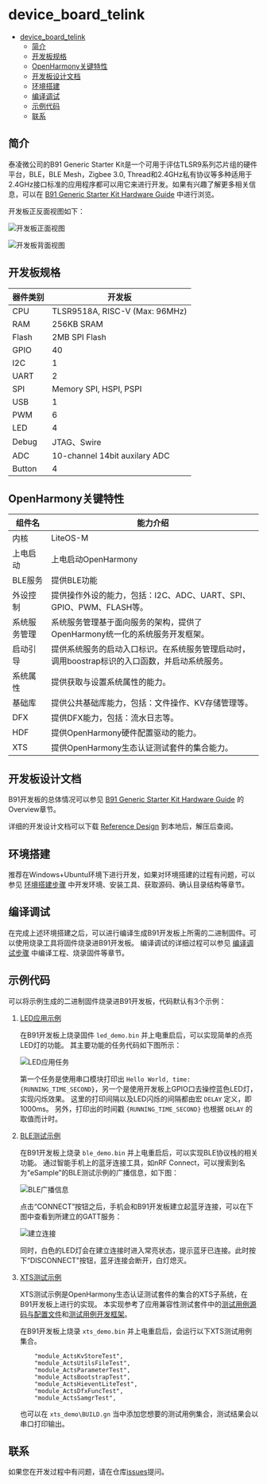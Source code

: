 # device_board_telink

- [device_board_telink](#device_board_telink)
  - [简介](#简介)
  - [开发板规格](#开发板规格)
  - [OpenHarmony关键特性](#openharmony关键特性)
  - [开发板设计文档](#开发板设计文档)
  - [环境搭建](#环境搭建)
  - [编译调试](#编译调试)
  - [示例代码](#示例代码)
  - [联系](#联系)

## 简介

泰凌微公司的B91 Generic Starter Kit是一个可用于评估TLSR9系列芯片组的硬件平台，BLE，BLE Mesh，Zigbee 3.0, Thread和2.4GHz私有协议等多种适用于2.4GHz接口标准的应用程序都可以用它来进行开发。如果有兴趣了解更多相关信息，可以在 [B91 Generic Starter Kit Hardware Guide](http://wiki.telink-semi.cn/wiki/Hardware/B91_Generic_Starter_Kit_Hardware_Guide/) 中进行浏览。

开发板正反面视图如下：

![开发板正面视图](figures/tlsr9518adk80d_top_view.png)

![开发板背面视图](figures/tlsr9518adk80d_bottom_view.png)

## 开发板规格

| 器件类别  |              开发板              |
| ---------- | -------------------------------- |
| CPU       | TLSR9518A, RISC-V (Max: 96MHz) |
| RAM       | 256KB SRAM                       |
| Flash      | 2MB SPI Flash                    |
| GPIO      | 40                             |
| I2C      | 1                               |
| UART       | 2                                |
| SPI      | Memory SPI, HSPI, PSPI       |
| USB      | 1                            |
| PWM      | 6                             |
| LED      | 4                                |
| Debug     | JTAG、Swire               |
| ADC      | 10-channel 14bit auxilary ADC |
| Button    | 4 |

## OpenHarmony关键特性

| 组件名       | 能力介绍                                                                                       |
| -------------- | ------------------------------------------------------------------------------------------------ |
| 内核         | LiteOS-M                                                                                        |
| 上电启动     | 上电启动OpenHarmony                                                                          |
| BLE服务      | 提供BLE功能                                          |
| 外设控制     | 提供操作外设的能力，包括：I2C、ADC、UART、SPI、GPIO、PWM、FLASH等。                      |
| 系统服务管理 | 系统服务管理基于面向服务的架构，提供了OpenHarmony统一化的系统服务开发框架。                  |
| 启动引导     | 提供系统服务的启动入口标识。在系统服务管理启动时，调用boostrap标识的入口函数，并启动系统服务。 |
| 系统属性     | 提供获取与设置系统属性的能力。                                                                   |
| 基础库       | 提供公共基础库能力，包括：文件操作、KV存储管理等。                                                      |
| DFX          | 提供DFX能力，包括：流水日志等。                                                     |
| HDF           | 提供OpenHarmony硬件配置驱动的能力。                                                         |
| XTS          | 提供OpenHarmony生态认证测试套件的集合能力。                                                    |

## 开发板设计文档

B91开发板的总体情况可以参见 [B91 Generic Starter Kit Hardware Guide](http://wiki.telink-semi.cn/wiki/Hardware/B91_Generic_Starter_Kit_Hardware_Guide/) 的Overview章节。

详细的开发设计文档可以下载 [Reference Design](http://wiki.telink-semi.cn/doc/hw/B91_DevelopmentBoard_TLSR9518ADK80D.zip) 到本地后，解压后查阅。

## 环境搭建

推荐在Windows+Ubuntu环境下进行开发，如果对环境搭建的过程有问题，可以参见 [环境搭建步骤](https://gitee.com/openharmony-sig/device_soc_telink/blob/master/README_zh.md#安装工具) 中开发环境、安装工具、获取源码、确认目录结构等章节。

## 编译调试

在完成上述环境搭建之后，可以进行编译生成B91开发板上所需的二进制固件。可以使用烧录工具将固件烧录进B91开发板。
编译调试的详细过程可以参见 [编译调试步骤](https://gitee.com/openharmony-sig/device_soc_telink/blob/master/README_zh.md#编译工程) 中编译工程、烧录固件等章节。

## 示例代码

可以将示例生成的二进制固件烧录进B91开发板，代码默认有3个示例：

1. [LED应用示例](https://gitee.com/openharmony-sig/vendor_telink/tree/master/led_demo)

    在B91开发板上烧录固件 `led_demo.bin` 并上电重启后，可以实现简单的点亮LED灯的功能。
    其主要功能的任务代码如下图所示：

    ![LED应用任务](figures/led_code.png)

    第一个任务是使用串口模块打印出 `Hello World, time:{RUNNING_TIME_SECOND}`，另一个是使用开发板上GPIO口去操控蓝色LED灯，实现闪烁效果。
    这里的打印间隔以及LED闪烁的间隔都由宏 `DELAY` 定义，即1000ms。
    另外，打印出的时间戳 `{RUNNING_TIME_SECOND}` 也根据 `DELAY` 的取值而计时。

2. [BLE测试示例](https://gitee.com/openharmony-sig/vendor_telink/tree/master/ble_demo)

    在B91开发板上烧录 `ble_demo.bin` 并上电重启后，可以实现BLE协议栈的相关功能。
    通过智能手机上的蓝牙连接工具，如nRF Connect，可以搜索到名为“eSample”的BLE测试示例的广播信息，如下图：

    ![BLE广播信息](figures/esample.jpg)

    点击“CONNECT”按钮之后，手机会和B91开发板建立起蓝牙连接，可以在下图中查看到所建立的GATT服务：

    ![建立连接](figures/connected.jpg)

    同时，白色的LED灯会在建立连接时进入常亮状态，提示蓝牙已连接。此时按下“DISCONNECT"按钮，蓝牙连接会断开，白灯熄灭。

3. [XTS测试示例](https://gitee.com/openharmony-sig/vendor_telink/tree/master/xts_demo)

    XTS测试示例是OpenHarmony生态认证测试套件的集合的XTS子系统，在B91开发板上进行的实现。
    本实现参考了应用兼容性测试套件中的[测试用例源码与配置文件](https://gitee.com/openharmony/xts_acts)和[测试用例开发框架](https://gitee.com/openharmony/xts_tools)。

    在B91开发板上烧录 `xts_demo.bin` 并上电重启后，会运行以下XTS测试用例集合。

    ```shell
        "module_ActsKvStoreTest",
        "module_ActsUtilsFileTest",
        "module_ActsParameterTest",
        "module_ActsBootstrapTest",
        "module_ActsHieventLiteTest",
        "module_ActsDfxFuncTest",
        "module_ActsSamgrTest",
    ```

    也可以在 `xts_demo\BUILD.gn` 当中添加您想要的测试用例集合，测试结果会以串口打印输出。

## 联系

如果您在开发过程中有问题，请在仓库[issues](https://gitee.com/openharmony-sig/device_board_telink/issues)提问。
